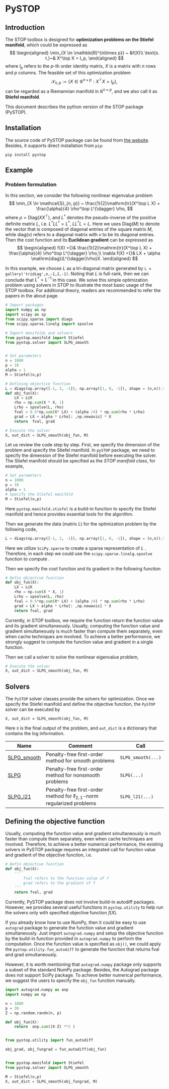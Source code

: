 # PySTOP

## Introduction

The STOP toolbox is designed for **optimization problems on the Stiefel manifold**, which could be expressed as 
$$
\begin{aligned}
	\min_{X \in \mathbb{R}^{n\times p}} ~ &f(X)\\
	\text{s. t.}~& X^\top X = I_p,
\end{aligned}
$$
where $I_p$ refers to the $p$-th order identity matrix, $X$ is a matrix with $n$ rows and $p$ columns. The feasible set of this optimization problem 
$$
\mathcal{S}_{n,p} := \left\{X \in \mathbb{R}^{n\times p}: X^\top X = I_p \right\},
$$
can be regarded as a Riemannian manifold in $\mathbb{R}^{n\times p}$, and we also call it as **Stiefel manifold**.  

This document describes the python version of the STOP package (PySTOP).

## Installation

The source code of PySTOP package can be found from [the website](https://gitee.com/stmopt/stop/tree/master/pySTOP). Besides, it supports direct installation from `pip`:

```shell
pip install pystop
```



## Example

### Problem formulation

In this section, we consider the following nonlinear eigenvalue problem
$$
\min_{X \in \mathcal{S}_{n, p}} ~ \frac{1}{2}\mathrm{tr}(X^\top L X) + \frac{\alpha}{4} \rho^\top L^{\dagger} \rho,
$$
where $\rho = \mathrm{Diag}(XX^\top)$, and $L^{\dagger}$ denotes the pseudo-inverse of the positive definite matrix $L$, i.e. $L^{\dagger}LL^{\dagger} = L^{\dagger}$, $LL^{\dagger}L = L$.  Here we uses $\mathrm{Diag}(M)$ to denote the vector that is composed of diagonal entries of the square matrix $M$, while $\mathrm{diag}(v)$ refers to a diagonal matrix with $v$ to be its diagonal entries. Then the cost function and its **Euclidean gradient** can be expressed as
$$
\begin{aligned}
	 f(X) ={}& \frac{1}{2}\mathrm{tr}(X^\top L X) + \frac{\alpha}{4} \rho^\top L^{\dagger} \rho,\\
	\nabla f(X) ={}& LX + \alpha \mathrm{diag}(L^{\dagger}\rho)X.
\end{aligned}
$$


In this example, we choose $L$ as a tri-diagonal matrix generated by `L = gallery('tridiag',n,-1,2,-1)`. Noting that $L$ is full-rank, then we can conclude that $L^{\dagger} = L^{-1}$ in this case. We solve this simple optimization problem using solvers in STOP to illustrate the most basic usage of the STOP toolbox. For additional theory, readers are recommended to refer the papers in the about page. 

```python
# Import packages 
import numpy as np
import scipy as sp
from scipy.sparse import diags
from scipy.sparse.linalg import spsolve

# Import manifolds and solvers
from pystop.manifold import Stiefel
from pystop.solver import SLPG_smooth


# Set parameters
n = 1000
p = 10
alpha = 1
M = Stiefel(n,p)

# Defining objective function
L = diags(np.array([-1, 2, -1]), np.array([1, 0, -1]), shape = (n,n)).tocsc()
def obj_fun(X):
    LX = L@X
    rho = np.sum(X * X, 1)
    Lrho = spsolve(L, rho)
    fval = 0.5*np.sum(X* LX) + (alpha /4) * np.sum(rho * Lrho)
    grad = LX + alpha * Lrho[: ,np.newaxis] * X
    return  fval, grad

# Execute the solver
X, out_dict = SLPG_smooth(obj_fun, M)

```



Let us review the code step by step. First, we specify the dimension of the problem and specify the Stiefel manifold. In `pySTOP` package, we need to specify the dimension of the Stiefel manifold before executing the solver. The Stiefel manifold should be specified as the *STOP manifold class*, for example,  

```python
# Set parameters
n = 1000
p = 10
alpha = 1
# Specify the Stiefel manifold
M = Stiefel(n,p)
```

Here `pystop.manifold.stiefel` is a build-in function to specify the Stiefel manifold and hence provides essential tools for the algorithm. 

Then we generate the data (matrix $L$) for the optimization problem by the following code,

~~~python
L = diags(np.array([-1, 2, -1]), np.array([1, 0, -1]), shape = (n,n)).tocsc()
~~~

Here we utilize `SciPy.sparse` to create a sparse representation of $L$ . Therefore, in each step  we could use the `scipy.sparse.linalg.spsolve` function to compute . 

Then we specify the cost function and its gradient in the following function

~~~python
# Defin objective function
def obj_fun(X):
    LX = L@X
    rho = np.sum(X * X, 1)
    Lrho = spsolve(L, rho)
    fval = 0.5*np.sum(X* LX) + (alpha /4) * np.sum(rho * Lrho)
    grad = LX + alpha * Lrho[: ,np.newaxis] * X
    return fval, grad
~~~

Currently, in STOP toolbox, we require the function return the function value and its gradient simultaneously. Usually, computing the function value and gradient simultaneously is much faster than compute them separately, even when cache techniques are involved. To achieve a better performance, we strongly suggest to compute the function value and gradient in a single function. 

Then we call a solver to solve the nonlinear eigenvalue problem, 

```python
# Execute the solver
X, out_dict = SLPG_smooth(obj_fun, M)
```





## Solvers

The `PySTOP` solver classes provide the solvers for optimization. Once we specify the Stiefel manifold and define the objective function, the `PySTOP` solver can be executed by 

```
X, out_dict = SLPG_smooth(obj_fun, M)
```

Here `X` is the final output of the problem, and `out_dict` is a dictionary that contains the log information. 

| Name                                     | Comment                                                      | Call               |
| ---------------------------------------- | ------------------------------------------------------------ | ------------------ |
| [SLPG_smooth](./manual/SLPG_smooth.html) | Penalty-free first-order method for smooth problems          | `SLPG_smooth(...)` |
| [SLPG](./manual/SLPG.html)               | Penalty-free first-order method for nonsmooth problems       | `SLPG(...)`        |
| [SLPG_l21](./manual/SLPG_l21.html)       | Penalty-free first-order method for $\ell_{2,1}$-norm regularized problems | `SLPG_l21(...)`    |





## Defining the objective function

Usually, computing the function value and gradient simultaneously is much faster than compute them separately, even when cache techniques are involved. Therefore, to achieve a better numerical performance, the existing solvers in PySTOP package requires an integrated call for function value and gradient of the objective function,  i.e. 

```python
# Defin objective function
def obj_fun(X):
    '''
    	fval refers to the function value of f
    	grad refers to the gradient of f
    '''
    return fval, grad
```



Currently, PySTOP package does not involve build-in autodiff packages. However, we provides several useful functions in `pystop.utility` to help run the solvers only with specified objective function $f(X)$. 

If you already know how to use NumPy, then it could be easy to use `autograd` package to generate the function value and gradient simultaneously. Just import `autograd.numpy` and setup the objective function by the build-in function provided in `autograd.numpy` to perform the computation. Once the function value is specified as `obj()`, we could apply the `pystop.utility.fun_autodiff` to generate the function that returns fval and grad simultaneously.

However, it is worth mentioning that `autograd.numpy` package only supports a subset of the standard NumPy package. Besides, the Autograd package does not support SciPy package. To achieve better numerical performance, we suggest the users to specify the `obj_fun` function manually. 

```python
import autograd.numpy as anp
import numpy as np

n = 1000
p = 30
Z = np.random.randn(n, p)

def obj_fun(X):
    return  anp.sum((X-Z) **2 )


from pystop.utility import fun_autodiff

obj_grad, obj_fungrad = fun_autodiff(obj_fun)


from pystop.manifold import Stiefel
from pystop.solver import SLPG_smooth

M = Stiefel(n,p)
X, out_dict = SLPG_smooth(obj_fungrad, M)
```








